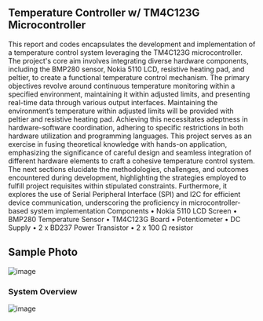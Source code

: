 ## Temperature Controller w/ TM4C123G Microcontroller



This report and codes encapsulates the development and implementation of a temperature control
system leveraging the TM4C123G microcontroller. The project's core aim involves integrating
diverse hardware components, including the BMP280 sensor, Nokia 5110 LCD, resistive heating
pad, and peltier, to create a functional temperature control mechanism.
The primary objectives revolve around continuous temperature monitoring within a specified
environment, maintaining it within adjusted limits, and presenting real-time data through
various output interfaces. Maintaining the environment’s temperature within adjusted limits
will be provided with peltier and resistive heating pad. Achieving this necessitates adeptness
in hardware-software coordination, adhering to specific restrictions in both hardware
utilization and programming languages.
This project serves as an exercise in fusing theoretical knowledge with hands-on application,
emphasizing the significance of careful design and seamless integration of different hardware
elements to craft a cohesive temperature control system.
The next sections elucidate the methodologies, challenges, and outcomes encountered during
development, highlighting the strategies employed to fulfill project requisites within stipulated
constraints. Furthermore, it explores the use of Serial Peripheral Interface (SPI) and I2C for
efficient device communication, underscoring the proficiency in microcontroller-based system
implementation
Components
• Nokia 5110 LCD Screen
• BMP280 Temperature Sensor
• TM4C123G Board
• Potentiometer
• DC Supply
• 2 x BD237 Power Transistor
• 2 x 100 Ω resistor
## Sample Photo
![image](https://github.com/mehmetkurt20/TempControllerTiva/assets/64316648/d9cfb639-ffa2-4b6f-bcbd-d18285e9a727)

### System Overview
![image](https://github.com/mehmetkurt20/TempControllerTiva/assets/64316648/2e2ef585-2fc4-459f-89ff-14b476404458)


